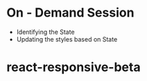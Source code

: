 # On - Demand Session

- Identifying the State
- Updating the styles based on State
# react-responsive-beta
